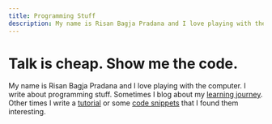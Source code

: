 ```yaml
---
title: Programming Stuff
description: My name is Risan Bagja Pradana and I love playing with the computer. I write about programming stuff. Sometimes I blog about my learning journey. Other times I write a tutorial or some code snippets that I found them interesting.
---
```

# Talk is cheap. Show me the code.

My name is Risan Bagja Pradana and I love playing with the computer. I write about programming stuff. Sometimes I blog about my [learning journey](/categories/log/). Other times I write a [tutorial](/categories/tutorial/) or some [code snippets](/categories/snippet/) that I found them interesting.
